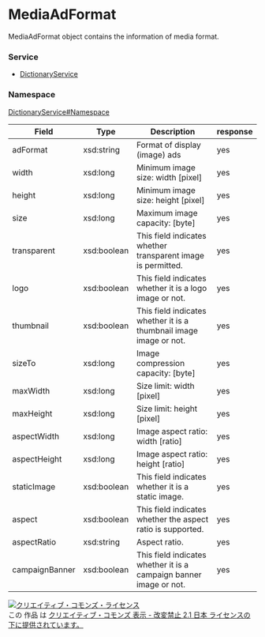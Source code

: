 

# MediaAdFormat

MediaAdFormat object contains the information of media format.

### Service

+ [DictionaryService](../../services/DictionaryService.md)

### Namespace

[DictionaryService#Namespace](../../services/DictionaryService.md#namespace)

| Field | Type | Description | response |
| ----- | ---- | ----------- | -------- |
| adFormat | xsd:string | Format of display (image) ads | yes | |
| width | xsd:long | Minimum image size: width [pixel] | yes | |
| height | xsd:long | Minimum image size: height [pixel] | yes | |
| size | xsd:long | Maximum image capacity: [byte] | yes | |
| transparent | xsd:boolean | This field indicates whether transparent image is permitted. | yes | |
| logo | xsd:boolean | This field indicates whether it is a logo image or not. | yes | |
| thumbnail | xsd:boolean | This field indicates whether it is a thumbnail image image or not. | yes | |
| sizeTo | xsd:long | Image compression capacity: [byte] | yes | |
| maxWidth | xsd:long | Size limit: width [pixel] | yes | |
| maxHeight | xsd:long | Size limit: height [pixel] | yes | |
| aspectWidth | xsd:long | Image aspect ratio: width [ratio] | yes | |
| aspectHeight | xsd:long | Image aspect ratio: height [ratio] | yes | |
| staticImage | xsd:boolean | This field indicates whether it is a static image. | yes | |
| aspect | xsd:boolean | This field indicates whether the aspect ratio is supported. | yes | |
| aspectRatio | xsd:string |  Aspect ratio. | yes | |
| campaignBanner | xsd:boolean | This field indicates whether it is a campaign banner image or not. | yes | |

<a rel="license" href="http://creativecommons.org/licenses/by-nd/2.1/jp/"><img alt="クリエイティブ・コモンズ・ライセンス" style="border-width:0" src="https://i.creativecommons.org/l/by-nd/2.1/jp/88x31.png" /></a><br />この 作品 は <a rel="license" href="http://creativecommons.org/licenses/by-nd/2.1/jp/">クリエイティブ・コモンズ 表示 - 改変禁止 2.1 日本 ライセンスの下に提供されています。</a>
